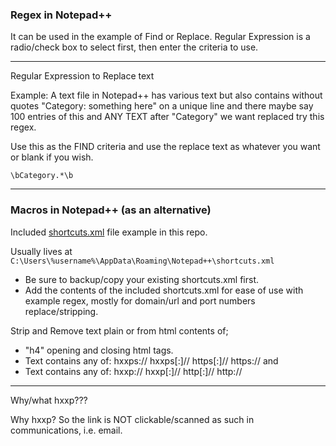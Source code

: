 ### Regex in Notepad++

It can be used in the example of Find or Replace. Regular Expression is a radio/check box to select first, then enter the criteria to use.

----

Regular Expression to Replace text

Example: A text file in Notepad++ has various text but also contains without quotes "Category: something here" on a unique line and there maybe say 100 entries of this and ANY TEXT after "Category" we want replaced try this regex.

Use this as the FIND criteria and use the replace text as whatever you want or blank if you wish.

```
\bCategory.*\b
````

----

### Macros in Notepad++ (as an alternative)

Included [shortcuts.xml](https://raw.githubusercontent.com/SystemJargon/regex/main/notepad%2B%2B/shortcuts.xml) file example in this repo. 

Usually lives at ```C:\Users\%username%\AppData\Roaming\Notepad++\shortcuts.xml```
* Be sure to backup/copy your existing shortcuts.xml first.
* Add the contents of the included shortcuts.xml for ease of use with example regex, mostly for domain/url and port numbers replace/stripping.

Strip and Remove text plain or from html contents of;
 
* "h4" opening and closing html tags.
* Text contains any of: hxxps:// hxxps[:]// https[:]// https:// and
* Text contains any of: hxxp:// hxxp[:]// http[:]// http://

----

Why/what hxxp??? 

Why hxxp? So the link is NOT clickable/scanned as such in communications, i.e. email.
